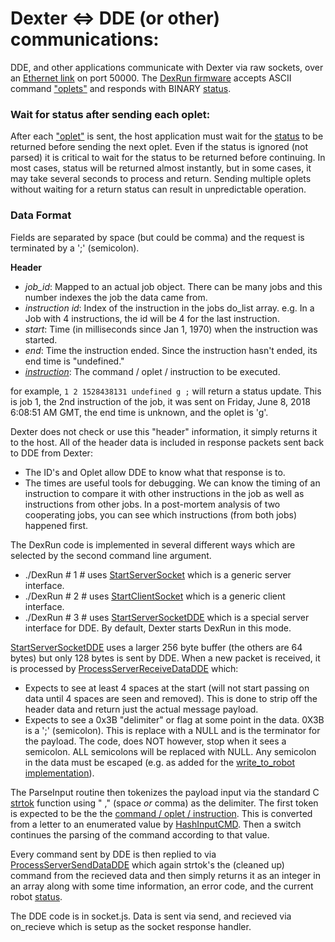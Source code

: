 # Dexter <=> DDE (or other) communications: 

DDE, and other applications communicate with Dexter via raw sockets, over an [Ethernet link](Dexter-Networking) on port 50000. The [DexRun firmware](firmware) accepts ASCII command ["oplets"](Command-oplet-instruction) and responds with BINARY [status](https://github.com/HaddingtonDynamics/Dexter/wiki/status-data). 

### Wait for status after sending each oplet:
After each ["oplet"](Command-oplet-instruction) is sent, the host application must wait for the [status](https://github.com/HaddingtonDynamics/Dexter/wiki/status-data) to be returned before sending the next oplet. Even if the status is ignored (not parsed) it is critical to wait for the status to be returned before continuing. In most cases, status will be returned almost instantly, but in some cases, it may take several seconds to process and return. Sending multiple oplets without waiting for a return status can result in unpredictable operation.

### Data Format
Fields are separated by space (but could be comma) and the request is terminated by a ';' (semicolon).

**Header**

- ​<i>job_id</i>: Mapped to an actual job object. There can be many jobs and this number indexes the job the data came from. 
- _instruction id_: Index of the instruction in the jobs do_list array. e.g. In a Job with 4 instructions, the id will be 4 for the last instruction. 
- _start_: Time (in milliseconds since Jan 1, 1970) when the instruction was started.
- _end_: Time the instruction ended. Since the instruction hasn't ended, its end time is "undefined."
- [_instruction_](Command-oplet-instruction): The command / oplet / instruction to be executed.

for example, `1 2 1528438131 undefined g ;` will return a status update. This is job 1, the 2nd instruction of the job, it was sent on Friday, June 8, 2018 6:08:51 AM GMT, the end time is unknown, and the oplet is 'g'.

Dexter does not check or use this "header" information, it simply returns it to the host. All of the header data is included in response packets sent back to DDE from Dexter:
- The ID's and Oplet allow DDE to know what that response is to. 
- The times are useful tools for debugging. We can know the timing of an instruction to compare it with other instructions in the job as well as instructions from other jobs. In a post-mortem analysis of two cooperating jobs, you can see which instructions (from both jobs) happened first.​

The DexRun code is implemented in several different ways which are selected by the second command line argument. 
* ./DexRun # 1 # uses [StartServerSocket](../search?utf8=%E2%9C%93&q=StartServerSocket+filename%3ADexRun.c&type=) which is a generic server interface. 
* ./DexRun # 2 # uses [StartClientSocket](../search?utf8=%E2%9C%93&q=StartClientSocket+filename%3ADexRun.c&type=) which is a generic client interface. 
* ./DexRun # 3 # uses [StartServerSocketDDE](../search?utf8=%E2%9C%93&q=StartServerSocketDDE+filename%3ADexRun.c&type=) which is a special server interface for DDE. By default, Dexter starts DexRun in this mode.

[StartServerSocketDDE](../search?utf8=%E2%9C%93&q=StartServerSocketDDE+filename%3ADexRun.c&type=) uses a larger 256 byte buffer (the others are 64 bytes) but only 128 bytes is sent by DDE. When a new packet is received, it is processed by [ProcessServerReceiveDataDDE](../search?utf8=%E2%9C%93&q=ProcessServerReceiveDataDDE+filename%3ADexRun.c&type=)  which:
* Expects to see at least 4 spaces at the start (will not start passing on data until 4 spaces are seen and removed). This is done to strip off the header data and return just the actual message payload.
* Expects to see a 0x3B "delimiter" or flag at some point in the data. 0X3B is a ';' (semicolon). This is replace with a NULL and is the terminator for the payload. The code, does NOT however, stop when it sees a semicolon. ALL semicolons will be replaced with NULL. Any semicolon in the data must be escaped (e.g. as added for the [write_to_robot implementation](https://github.com/HaddingtonDynamics/Dexter/commit/d54dba59f23a629d92783c3f018deb41a0415770)). 

The ParseInput routine then tokenizes the payload input via the standard C [strtok](http://www.massmind.org/techref/language/ccpp/cref/FUNCTIONS/strtok.html) function using " ," (space _or_ comma) as the delimiter. The first token is expected to be the the [command / oplet / instruction](Command-oplet-instruction). This is converted from a letter to an enumerated value by [HashInputCMD](../search?utf8=%E2%9C%93&q=HashInputCMD+filename%3ADexRun.c&type=). Then a switch continues the parsing of the command according to that value. 

Every command sent by DDE is then replied to via [ProcessServerSendDataDDE](../search?utf8=%E2%9C%93&q=ProcessServerSendDataDDE+filename%3ADexRun.c&type=) which again strtok's the (cleaned up) command from the recieved data and then simply returns it as an integer in an array along with some time information, an error code, and the current robot [status](status-data).

The DDE code is in socket.js. Data is sent via send, and recieved via on_recieve which is setup as the socket response handler. 
